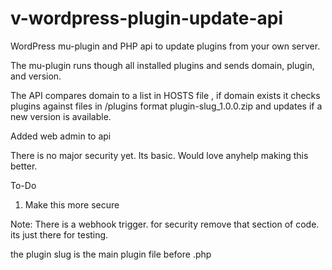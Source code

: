 # v-wordpress-plugin-update-api
WordPress mu-plugin and PHP api to update plugins from your own server. 

The mu-plugin runs though all installed plugins and sends domain, plugin, and version. 

The API compares domain to a list in HOSTS file , if domain exists it checks plugins against files in /plugins format plugin-slug_1.0.0.zip and updates if a new version is available.



Added web admin to api

There is no major security yet. Its basic. Would love anyhelp making this better.

To-Do
1) Make this more secure


Note: There is a webhook trigger. for security remove that section of code. its just there for testing.

the plugin slug is the main plugin file before .php
